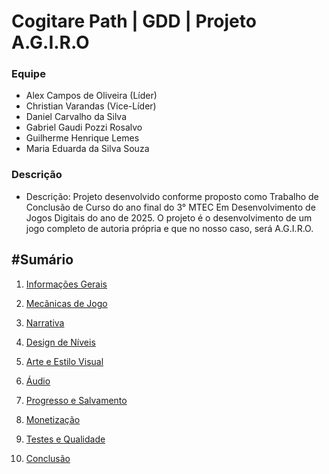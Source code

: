 # Cogitare Path | GDD | Projeto A.G.I.R.O

### Equipe

- Alex Campos de Oliveira (Líder)
- Christian Varandas (Vice-Líder)
- Daniel Carvalho da Silva
- Gabriel Gaudi Pozzi Rosalvo
- Guilherme Henrique Lemes
- Maria Eduarda da Silva Souza

### Descrição
- Descrição: Projeto desenvolvido conforme proposto como Trabalho de Conclusão de Curso do ano final do 3° MTEC Em Desenvolvimento de Jogos Digitais do ano de 2025. O projeto é o desenvolvimento de um jogo completo de autoria própria e que no nosso caso, será A.G.I.R.O.


## #Sumário

1. [Informações Gerais](https://github.com/CogitarePath/GDDCogitarePath/wiki/1.-Informa%C3%A7%C3%B5es-Gerais) <br>

2. [Mecãnicas de Jogo](https://github.com/CogitarePath/GDDCogitarePath/wiki/2.-Mec%C3%A2nicas-de-Jogo) <br>

3. [Narrativa](https://github.com/CogitarePath/GDDCogitarePath/wiki/3.-Narrativa) <br>

4. [Design de Níveis](https://github.com/CogitarePath/GDDCogitarePath/wiki/4.-Design-de-N%C3%ADveis) <br>

5. [Arte e Estilo Visual](https://github.com/CogitarePath/GDDCogitarePath/wiki/5.-Arte-e-Estilo-VIsual) <br>

6. [Áudio](https://github.com/CogitarePath/GDDCogitarePath/wiki/6.-%C3%81udio)

7. [Progresso e Salvamento](https://github.com/CogitarePath/GDDCogitarePath/wiki/7.-Progresso-e-Salvamento)

8. [Monetização](https://github.com/CogitarePath/GDDCogitarePath/wiki/8.-Monetiza%C3%A7%C3%A3o)

9. [Testes e Qualidade](https://github.com/CogitarePath/GDDCogitarePath/wiki/9.-Testes-e-Qualidade)

10. [Conclusão](https://github.com/CogitarePath/GDDCogitarePath/wiki/10.-Conclus%C3%A3o)
